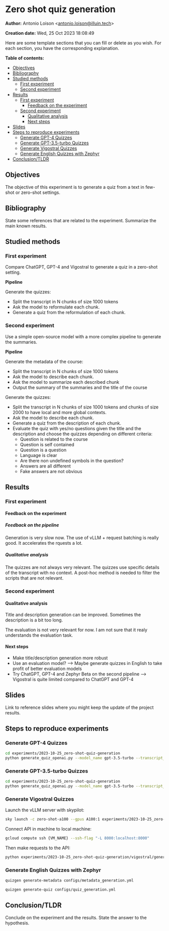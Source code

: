 # Zero shot quiz generation

**Author:** Antonio Loison <[antonio.loison@illuin.tech](mailto:antonio.loison@illuin.tech)>

**Creation date:** Wed, 25 Oct 2023 18:08:49

<!-- Delete this line -->
Here are some template sections that you can fill or delete as you wish. For each section, you have the corresponding explanation.

**Table of contents:**

- [Objectives](#objectives)
- [Bibliography](#bibliography)
- [Studied methods](#studied-methods)
  - [First experiment](#first-experiment)
  - [Second experiment](#second-experiment)
- [Results](#results)
  - [First experiment](#first-experiment-1)
    - [Feedback on the experiment](#feedback-on-the-experiment)
  - [Second experiment](#second-experiment-1)
    - [Qualitative analysis](#qualitative-analysis-1)
    - [Next steps](#next-steps)
- [Slides](#slides)
- [Steps to reproduce experiments](#steps-to-reproduce-experiments)
  - [Generate GPT-4 Quizzes](#generate-gpt-4-quizzes)
  - [Generate GPT-3.5-turbo Quizzes](#generate-gpt-35-turbo-quizzes)
  - [Generate Vigostral Quizzes](#generate-vigostral-quizzes)
  - [Generate English Quizzes with Zephyr](#generate-english-quizzes-with-zephyr)
- [Conclusion/TLDR](#conclusiontldr)

## Objectives

The objective of this experiment is to generate a quiz from a text in few-shot or zero-shot settings.

<!-- Can be used to answer the section "Objectifs scientifiques et techniques" and "Incertitudes" of the CIR -->

## Bibliography

<!-- Delete this line -->
State some references that are related to the experiment. Summarize the main known results.
<!-- Can be used to answer the section "Etat de l'art" of the CIR -->

## Studied methods

<!-- Can be used to answer the section "Contribution scientifique, technique ou technologique"; "Description de la démarche suivie et des travaux réalisés" of the CIR -->
### First experiment

Compare ChatGPT, GPT-4 and Vigostral to generate a quiz in a zero-shot setting.

**Pipeline**

Generate the quizzes:
- Split the transcript in N chunks of size 1000 tokens
- Ask the model to reformulate each chunk.
- Generate a quiz from the reformulation of each chunk.

### Second experiment

Use a simple open-source model with a more complex pipeline to generate the summaries.

**Pipeline**

Generate the metadata of the course:
- Split the transcript in N chunks of size 1000 tokens
- Ask the model to describe each chunk.
- Ask the model to summarize each described chunk
- Output the summary of the summaries and the title of the course

Generate the quizzes:
- Split the transcript in N chunks of size 1000 tokens and chunks of size 2000 to have local and more global contexts.
- Ask the model to describe each chunk.
- Generate a quiz from the description of each chunk.
- Evaluate the quiz with yes/no questions given the title and the description and choose the quizzes depending on different criteria:
  - Question is related to the course 
  - Question is self contained 
  - Question is a question 
  - Language is clear 
  - Are there non undefined symbols in the question? 
  - Answers are all different 
  - Fake answers are not obvious

## Results

### First experiment

#### Feedback on the experiment

##### Feedback on the pipeline

Generation is very slow now. The use of vLLM + request batching is really good. It accelerates the rquests a lot.

##### Qualitative analysis

The quizzes are not always very relevant. The quizzes use specific details of the transcript with no context. A post-hoc method is needed to filter the scripts that are not relevant.

### Second experiment

#### Qualitative analysis

Title and description generation can be improved. Sometimes the description is a bit too long.

The evaluation is not very relevant for now. I am not sure that it realy understands the evaluation task.

#### Next steps

- Make title/description generation more robust
- Use an evaluation model? --> Maybe generate quizzes in English to take profit of better evaluation models
- Try ChatGPT, GPT-4 and Zephyr Beta on the second pipeline --> Vigostral is quite limited compared to ChatGPT and GPT-4

## Slides

<!-- Delete this line -->
Link to reference slides where you might keep the update of the project results.

## Steps to reproduce experiments

### Generate GPT-4 Quizzes

```bash
cd experiments/2023-10-25_zero-shot-quiz-generation
python generate_quiz_openai.py --model_name gpt-3.5-turbo --transcript_path ../../data/cs_videos_transcripts/transcript_rl.json --output_path results/gpt_3_5_ri_quiz.md
```

### Generate GPT-3.5-turbo Quizzes

```bash
cd experiments/2023-10-25_zero-shot-quiz-generation
python generate_quiz_openai.py --model_name gpt-3.5-turbo --transcript_path ../../data/cs_videos_transcripts/transcript_rl.json --output_path results/gpt_3_5_ri_quiz.md
```

### Generate Vigostral Quizzes

Launch the vLLM server with skypilot:

```bash
sky launch -c zero-shot-a100 --gpus A100:1 experiments/2023-10-25_zero-shot-quiz-generation/configs/skypilot/{MODEL_NAME_CONFIG}
```

Connect API in machine to local machine:
    
```bash
gcloud compute ssh {VM_NAME} --ssh-flag "-L 8000:localhost:8000"
```

Then make requests to the API:

```bash
python experiments/2023-10-25_zero-shot-quiz-generation/vigostral/generate_quizes.py --transcript_path data/cs_videos_transcripts/transcript_ri.json --output_path experiments/2023-10-25_zero-shot-quiz-generation/results/vigostral_ri_quiz.md
```

### Generate English Quizzes with Zephyr

```bash
quizgen generate-metadata configs/metadata_generation.yml
```

```bash
quizgen generate-quiz configs/quiz_generation.yml
```

## Conclusion/TLDR

<!-- Delete this line -->
Conclude on the experiment and the results. State the answer to the hypothesis.
